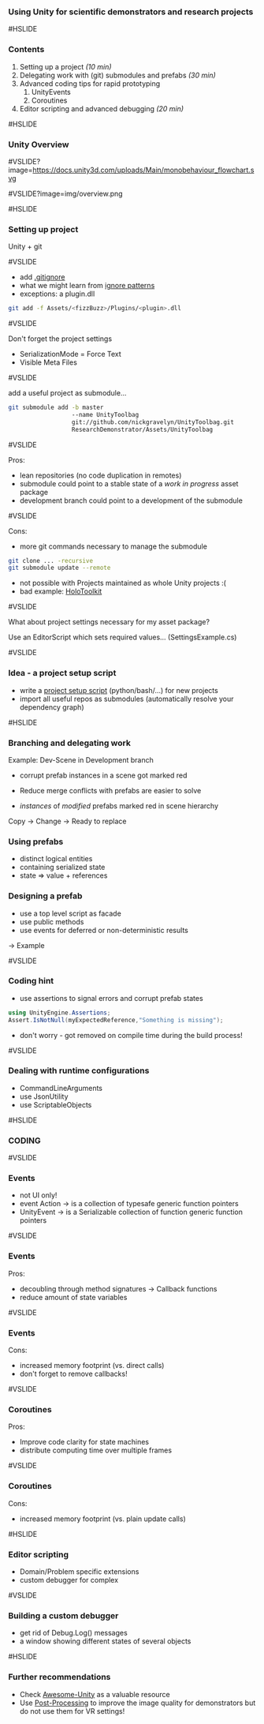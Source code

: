 ### Using Unity for scientific demonstrators and research projects

#HSLIDE

### Contents

1. Setting up a project _(10 min)_
2. Delegating work with (git) submodules and prefabs _(30 min)_
3. Advanced coding tips for rapid prototyping
    1. UnityEvents
    2. Coroutines 
4. Editor scripting and advanced debugging _(20 min)_


#HSLIDE

### Unity Overview

#VSLIDE?image=https://docs.unity3d.com/uploads/Main/monobehaviour_flowchart.svg

#VSLIDE?image=img/overview.png

#HSLIDE

### Setting up project

Unity + git

#VSLIDE

- add [.gitignore](https://github.com/github/gitignore/blob/master/Unity.gitignore) 
- what we might learn from [ignore patterns](https://github.com/github/gitignore/blob/master/Unity.gitignore#L14-L17)
- exceptions: a plugin.dll

```bash
git add -f Assets/<fizzBuzz>/Plugins/<plugin>.dll
```

#VSLIDE

Don't forget the project settings 
- SerializationMode = Force Text
- Visible Meta Files

#VSLIDE

add a useful project as submodule...

```bash
git submodule add -b master 
                  --name UnityToolbag 
                  git://github.com/nickgravelyn/UnityToolbag.git 
                  ResearchDemonstrator/Assets/UnityToolbag 
```

#VSLIDE

Pros:

- lean repositories (no code duplication in remotes)
- submodule could point to a stable state of a _work in progress_ asset package
- development branch could point to a development of the submodule

#VSLIDE

Cons: 

- more git commands necessary to manage the submodule

```bash
git clone ... -recursive
git submodule update --remote
```

- not possible with Projects maintained as whole Unity projects :(
- bad example: [HoloToolkit](https://github.com/Microsoft/HoloToolkit-Unity)

#VSLIDE

What about project settings necessary for my asset package?

Use an EditorScript which sets required values... (SettingsExample.cs)

#VSLIDE

### Idea - a project setup script

- write a [project setup script](https://github.com/xfleckx/BeMoBI_Tools/blob/master/utils/ProjectSetup/CreateNewParadigm/CreateNewParadigm/CreateNewExperiment.py) (python/bash/...) for new projects 
- import all useful repos as submodules (automatically resolve your dependency graph)


#HSLIDE

### Branching and delegating work

Example: Dev-Scene in Development branch

- corrupt prefab instances in a scene got marked red

- Reduce merge conflicts with prefabs are easier to solve

- _instances_ of *modified* prefabs marked red in scene hierarchy

Copy -> Change -> Ready to replace


### Using prefabs

- distinct logical entities 
- containing serialized state 
- state => value + references


### Designing a prefab

- use a top level script as facade
- use public methods 
- use events for deferred or non-deterministic results 

-> Example

#VSLIDE

### Coding hint

- use assertions to signal errors and corrupt prefab states

```csharp
using UnityEngine.Assertions;
Assert.IsNotNull(myExpectedReference,"Something is missing");
```
- don't worry - got removed on compile time during the build process!

#VSLIDE

### Dealing with runtime configurations

- CommandLineArguments
- use JsonUtility
- use ScriptableObjects

#HSLIDE

### CODING

#VSLIDE

### Events

- not UI only!
- event Action -> is a collection of typesafe generic function pointers
- UnityEvent -> is a Serializable collection of function generic function pointers 

#VSLIDE

### Events

Pros:

 - decoubling through method signatures -> Callback functions
 - reduce amount of state variables

#VSLIDE 

### Events

Cons:

 - increased memory footprint (vs. direct calls)
 - don't forget to remove callbacks!


#VSLIDE

### Coroutines

Pros:

 - Improve code clarity for state machines
 - distribute computing time over multiple frames

#VSLIDE 

### Coroutines

Cons:

 - increased memory footprint (vs. plain update calls)

#HSLIDE

### Editor scripting

- Domain/Problem specific extensions
- custom debugger for complex

#VSLIDE

### Building a custom debugger

- get rid of Debug.Log() messages
- a window showing different states of several objects

#HSLIDE

### Further recommendations

- Check [Awesome-Unity](https://github.com/RyanNielson/awesome-unity) as a valuable resource
- Use [Post-Processing](https://github.com/Unity-Technologies/PostProcessing/wiki) to improve the image quality for demonstrators but do not use them for VR settings!

